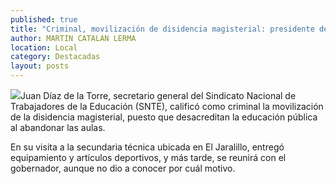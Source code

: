 ```yaml
---
published: true
title: "Criminal, movilización de disidencia magisterial: presidente del SNTE"
author: MARTIN CATALAN LERMA
location: Local
category: Destacadas
layout: posts
---
```


![](http://i.imgur.com/ReeqpzMm.jpg)Juan Díaz de la Torre, secretario general del Sindicato Nacional de Trabajadores de la Educación (SNTE), calificó como criminal la movilización de la disidencia magisterial, puesto que desacreditan la educación pública al abandonar las aulas.

En su visita a la secundaria técnica ubicada en El Jaralillo, entregó equipamiento y artículos deportivos, y más tarde, se reunirá con el gobernador, aunque no dio a conocer por cuál motivo.
